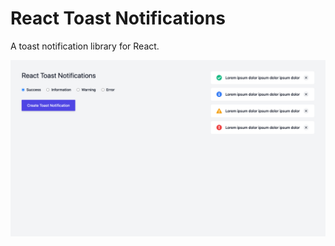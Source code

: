 # React Toast Notifications

A toast notification library for React.

![# React Toast Notifications](documentation/react-toast-notifications.png)
